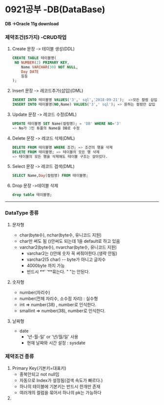 # 0921공부 -DB(DataBase)

#### DB ->Oracle 11g download

### 제약조건(5가지) -CRUD작업

1. Create 문장 -> 테이블 생성(DDL)

   ```sql
   CREATE TABLE 테이블명(
   	NO NUMBER(2) PRIMARY KEY,
       Name VARCHAR(30) NOT NULL,
       Day DATE
       등등
   );
   ```

2. Insert 문장 -> 레코드추가(삽입)(DML)

   ```sql
   INSERT INTO 테이블명 VALUES('3',' sql','2018-09-21');  =>모든 컬럼 삽입
   INSERT INTO 테이블명(NO,Name) VALUES('3',' sql'); => 원하는 컬럼만 삽입
   ```

3. Update 문장 -> 레코드 수정(DML)

   ```sql
   UPDATE 테이블명 SET Name(컬럼명); = 'DB' WHERE NO='3'
   => No가 3인 튜플의 Name을 DB로 수정
   ```

4. Delete 문장 -> 레코드 삭제(DML)

   ```sql
   DELETE FROM 테이블명 WHERE 조건; => 조건의 행을 삭제
   DELETE FROM 테이블명; => 테이블의 모든 행 삭제
   => 테이블의 모든 행을 삭제해도 테이블 구조는 살아있다.
   ```

5. Select 문장 -> 레코드 검색(DML)

   ```sql
   SELECT Name,Day(컬럼명) FROM 테이블명;
   ```

6. Drop 문장 ->테이블 삭제

   ```sql
   drop table 테이블명;
   ```


<hr>



### DataType 종류

1. 문자형
   -  char(byte수), nchar(byte수, 유니코드 지원)
     - char만 써도 됨 ()안써도 되는데 1을 default로 하고 있음
   - varchar2(byte수), nvarchar(byte수, 유니코드 지원)
     - varchar2는 ()안에 숫자 꼭 써줘야한다.(생략 안됨)
     - varchar2(5 char) -- byte가 아니고 글자수
     - 4000byte 까지 가능
     - 반드시 **'  '**묶는다.   "  "는 안된다.

2. 숫자형
   - number(자리수)
   - number(전체 자리수, 소수점 자리) : 실수형
   - int  => number(38) , number로 인식한다.
   - smallint  => number(38), number로 인식한다.
3. 날짜형
   - date
     - '년-월-일' or '년/월/일' 사용
     - 현재 날짜와 시간 설정 : sysdate

### 제약조건 종류

1. Primary Key(기본키=대표키)
   - 중복안되고 not null임
   - 자동으로 Index가 설정됨(검색 속도가 빠르다.)
   - 하나의 테이블에 기본키는 반드시 한개만 존재
   - 여러개의 컬럼을 묶어서 하나의 pk는 가능하다
2. 




